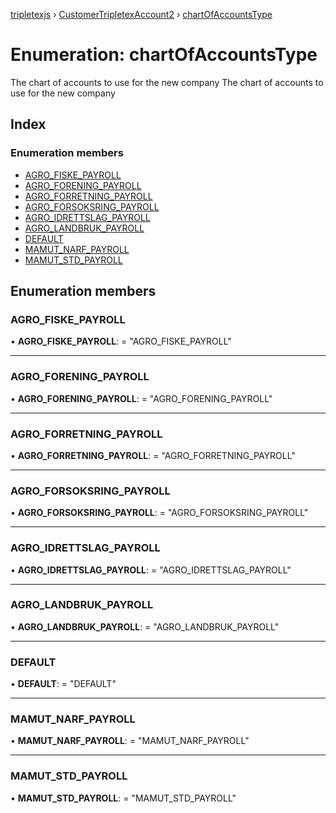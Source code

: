 [tripletexjs](../README.md) › [CustomerTripletexAccount2](../modules/customertripletexaccount2.md) › [chartOfAccountsType](customertripletexaccount2.chartofaccountstype.md)

# Enumeration: chartOfAccountsType

The chart of accounts to use for the new company
The chart of accounts to use for the new company

## Index

### Enumeration members

* [AGRO_FISKE_PAYROLL](customertripletexaccount2.chartofaccountstype.md#agro_fiske_payroll)
* [AGRO_FORENING_PAYROLL](customertripletexaccount2.chartofaccountstype.md#agro_forening_payroll)
* [AGRO_FORRETNING_PAYROLL](customertripletexaccount2.chartofaccountstype.md#agro_forretning_payroll)
* [AGRO_FORSOKSRING_PAYROLL](customertripletexaccount2.chartofaccountstype.md#agro_forsoksring_payroll)
* [AGRO_IDRETTSLAG_PAYROLL](customertripletexaccount2.chartofaccountstype.md#agro_idrettslag_payroll)
* [AGRO_LANDBRUK_PAYROLL](customertripletexaccount2.chartofaccountstype.md#agro_landbruk_payroll)
* [DEFAULT](customertripletexaccount2.chartofaccountstype.md#default)
* [MAMUT_NARF_PAYROLL](customertripletexaccount2.chartofaccountstype.md#mamut_narf_payroll)
* [MAMUT_STD_PAYROLL](customertripletexaccount2.chartofaccountstype.md#mamut_std_payroll)

## Enumeration members

###  AGRO_FISKE_PAYROLL

• **AGRO_FISKE_PAYROLL**: = "AGRO_FISKE_PAYROLL"

___

###  AGRO_FORENING_PAYROLL

• **AGRO_FORENING_PAYROLL**: = "AGRO_FORENING_PAYROLL"

___

###  AGRO_FORRETNING_PAYROLL

• **AGRO_FORRETNING_PAYROLL**: = "AGRO_FORRETNING_PAYROLL"

___

###  AGRO_FORSOKSRING_PAYROLL

• **AGRO_FORSOKSRING_PAYROLL**: = "AGRO_FORSOKSRING_PAYROLL"

___

###  AGRO_IDRETTSLAG_PAYROLL

• **AGRO_IDRETTSLAG_PAYROLL**: = "AGRO_IDRETTSLAG_PAYROLL"

___

###  AGRO_LANDBRUK_PAYROLL

• **AGRO_LANDBRUK_PAYROLL**: = "AGRO_LANDBRUK_PAYROLL"

___

###  DEFAULT

• **DEFAULT**: = "DEFAULT"

___

###  MAMUT_NARF_PAYROLL

• **MAMUT_NARF_PAYROLL**: = "MAMUT_NARF_PAYROLL"

___

###  MAMUT_STD_PAYROLL

• **MAMUT_STD_PAYROLL**: = "MAMUT_STD_PAYROLL"
